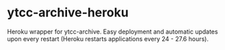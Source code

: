 # ytcc-archive-heroku
Heroku wrapper for ytcc-archive. Easy deployment and automatic updates upon every restart (Heroku restarts applications every 24 - 27.6 hours).
